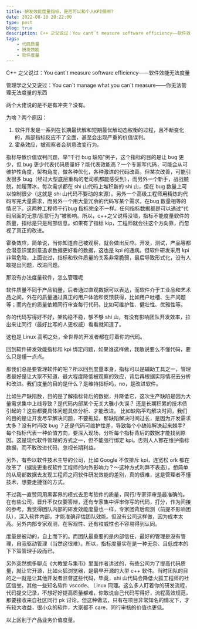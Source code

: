 ```yaml
---
title: 研发效能度量指标，是否可以和个人KPI捆绑?
date: 2022-08-10 20:22:00
type: post
blog: true
description: C++ 之父说过：You cant´t measure software efficiency——软件效能无法度量，管理学之父又说过：You can´t manage what you can´t measure——你无法管理无法度量的东西
tags:
    - 代码质量
    - 研发效能
    - 软件度量
---
```


C++ 之父说过：You cant´t measure software efficiency——软件效能无法度量

管理学之父又说过：You can´t manage what you can´t measure——你无法管理无法度量的东西

两个大佬说的是不是有冲突？没有。


为啥？两个原因：


1. 软件开发是一系列在长期最优解和短期最优解动态权衡的过程，且不断变化的，局部指标反应不了全面，甚至会出现严重的价值误判。
2. 霍桑效应，被观察者会刻意改变行为。

指标导致价值误判问题，举“千行 bug 缺陷”例子，这个指标的目的是让 bug 更少，但 bug 更少代表代码质量好？能代表效能高？一个专家写代码，可能会从可维护性角度，架构角度，做各种优化，各种激进的代码改善。但某次改善，可能引发很多 bug（经过大型底层重构的老司机都能感受到），而另外一个新手，战战兢兢，如履薄冰，每次需求都在 shi 山代码上堆积新的 shi 山，但在 bug 数量上可以控制很少（这就是 shi 山代码不要动的来源）。另外一个高级工程师用精炼的代码写完大量需求，而另外一个用大量冗余的代码写某个需求，在bug 数量相等的情况下。这两种工程师千行bug 指标完全不一样。任何指标数据都是可以通过“代码层面的无意/恶意行为”被影响。所以，c++之父说得没错，指标不能度量软件的质量，指标是只是局部信息。如果有了指标 kip，工程师就会往这个方向靠，而忽视了真正的改进。

霍桑效应，简单说，当你知道自己被观察，就会做出反应。开发，测试，产品等都会潜意识里刻意追求数据更好看的数据，这也是 kpi 的通病。但软件研发采用 kpi 非常危险，上面说过，指标和软件质量的关系非常脆弱，最后导致形式化，没有人敢提出问题，改进问题。

那没有办法度量软件，怎么管理呢

软件质量不同于产品销量，后者通过直观数据可以表达，而软件介于工业品和艺术品之间，外在的质量通过真正的用户体验和反馈获得，比如用户吐槽、生产问题等；而内在的质量依赖同行审查每行代码，比如可维护性、健壮性、优雅性等。

你的代码写得好不好，架构稳不稳，够不够 shi 山，有没有影响团队开发效率，拉出来让同行（最好比写的人更权威）看看就知道了。

这也是 Linux 高明之处，全世界的开发者都在盯着你的代码。

回到软件研发效能指标和 kpi 绑定问题，如果谁这样做，我敢说要么不懂代码，要么只是懂一点点。

那我们总是要管理软件的吧？所以回到度量本身，指标可以是辅助工具之一，管理者最好是让大家不知道，最大程度降低被观察的效应，背后再根据实际情况去分析和改进。我们度量的目的是什么？是维持指标吗，no，是改进软件。

比如生产缺陷数，目的是了解指标背后的数据，并降低它，这次生产缺陷是因为大量需求集中上线导致？是代码内部某个无关大雅小失误？ 还是长期积累的技术债引起的？这些都要具体问题具体分析、才能改进。 比如缺陷平均解决时间，我们的目的是让开发尽早解决问题，不要拖延，那缺陷解决时间过长，是因为开发需求太多？没有时间改 bug ？还是代码可维护性差，导致每个小缺陷解决起来棘手? 每个指标代表一种价值方向，要深入现场，分析每个指标背后的数据才能找到原因。这是现代软件管理的方式之一，但不能强行绑定 kpi。否则人人都在维护指标数据，而不敢改进代码，忽视长期利益。

另外，有些以软件技术主导的公司，比如 Google 不仅排斥 kpi，连宽松 ork 都在改革了（据说更重视软件工程师的内外影响力？～这种方式利弊不表态）。想简单的从局部数据去发现工程师之间软件研发效能的差别，真的很难，这是管理者不懂技术，想要走捷径的方式。


不过我一直赞同用黑客界的模式去思考软件的质量，同行/专家评审是最准确的。在有些公司，晋升不仅仅要答辩，还有专家集中评审你写的代码，打分，作为间接的参考。我觉得团队内部的研发效能度量也一样，专家团背后观测（前提不影响团队），深入软件内部，才能准确评估团队效能。但没有公司这样做，因为成本太高。另外内部专家观测，在客观性、还有权威性也不容易得到认同。


度量是被动的，自上而下的。而团队最重要的是内部信任，最好的管理是没有管理，自我驱动管理（当然这很难）。所以，指标度量实在是一种无奈、且低成本的下下策管理手段而已。

另外突然想多聊点《大教堂与集市》里面作者讲过的，有些公司为了提高代码质量，就让它开源，比如火狐浏览器，是最早开源的大型 c++ 软件。当时团队的目的之一就是让其他开发者监督这些代码，毕竟，shi 山代码会降低火狐工程师的社区信誉。其他一些知名软件 vscode、 Linux 同理。这么多人盯着你的研发流程，代码提交记录，不想好好提高质量都难，你敢说自己代码写得好，流程高效规范，那要接收来自社区同行 pk 讨论。但这种做法，只有在项目非常知名的情况下，才有较大收益，很小众的软件，大家都不 care，同行审核的价值也更低。



以上区别于产品业务价值度量。
